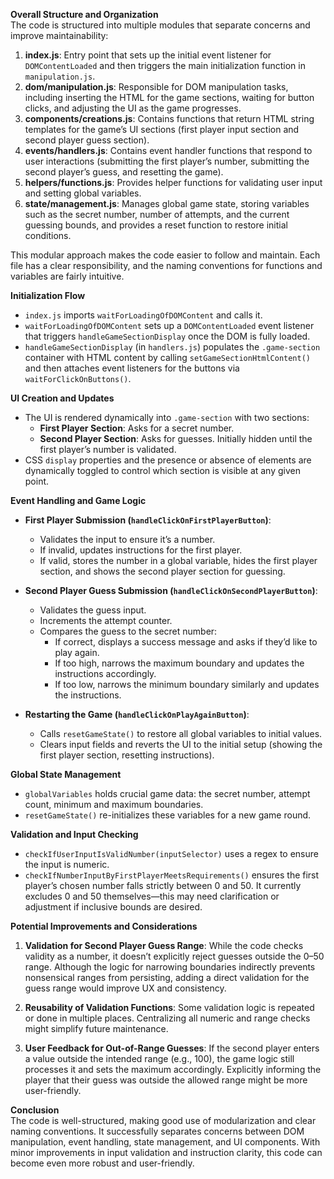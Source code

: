 <!-- README.md -->

**Overall Structure and Organization**  
The code is structured into multiple modules that separate concerns and improve maintainability:

1. **index.js**: Entry point that sets up the initial event listener for `DOMContentLoaded` and then triggers the main initialization function in `manipulation.js`.
2. **dom/manipulation.js**: Responsible for DOM manipulation tasks, including inserting the HTML for the game sections, waiting for button clicks, and adjusting the UI as the game progresses.
3. **components/creations.js**: Contains functions that return HTML string templates for the game’s UI sections (first player input section and second player guess section).
4. **events/handlers.js**: Contains event handler functions that respond to user interactions (submitting the first player’s number, submitting the second player’s guess, and resetting the game).
5. **helpers/functions.js**: Provides helper functions for validating user input and setting global variables.
6. **state/management.js**: Manages global game state, storing variables such as the secret number, number of attempts, and the current guessing bounds, and provides a reset function to restore initial conditions.

This modular approach makes the code easier to follow and maintain. Each file has a clear responsibility, and the naming conventions for functions and variables are fairly intuitive.

**Initialization Flow**

- `index.js` imports `waitForLoadingOfDOMContent` and calls it.
- `waitForLoadingOfDOMContent` sets up a `DOMContentLoaded` event listener that triggers `handleGameSectionDisplay` once the DOM is fully loaded.
- `handleGameSectionDisplay` (in `handlers.js`) populates the `.game-section` container with HTML content by calling `setGameSectionHtmlContent()` and then attaches event listeners for the buttons via `waitForClickOnButtons()`.

**UI Creation and Updates**

- The UI is rendered dynamically into `.game-section` with two sections:
  - **First Player Section**: Asks for a secret number.
  - **Second Player Section**: Asks for guesses. Initially hidden until the first player’s number is validated.
- CSS `display` properties and the presence or absence of elements are dynamically toggled to control which section is visible at any given point.

**Event Handling and Game Logic**

- **First Player Submission (`handleClickOnFirstPlayerButton`)**:
  - Validates the input to ensure it’s a number.
  - If invalid, updates instructions for the first player.
  - If valid, stores the number in a global variable, hides the first player section, and shows the second player section for guessing.
- **Second Player Guess Submission (`handleClickOnSecondPlayerButton`)**:

  - Validates the guess input.
  - Increments the attempt counter.
  - Compares the guess to the secret number:
    - If correct, displays a success message and asks if they’d like to play again.
    - If too high, narrows the maximum boundary and updates the instructions accordingly.
    - If too low, narrows the minimum boundary similarly and updates the instructions.

- **Restarting the Game (`handleClickOnPlayAgainButton`)**:
  - Calls `resetGameState()` to restore all global variables to initial values.
  - Clears input fields and reverts the UI to the initial setup (showing the first player section, resetting instructions).

**Global State Management**

- `globalVariables` holds crucial game data: the secret number, attempt count, minimum and maximum boundaries.
- `resetGameState()` re-initializes these variables for a new game round.

**Validation and Input Checking**

- `checkIfUserInputIsValidNumber(inputSelector)` uses a regex to ensure the input is numeric.
- `checkIfNumberInputByFirstPlayerMeetsRequirements()` ensures the first player’s chosen number falls strictly between 0 and 50. It currently excludes 0 and 50 themselves—this may need clarification or adjustment if inclusive bounds are desired.

**Potential Improvements and Considerations**

1. **Validation for Second Player Guess Range**: While the code checks validity as a number, it doesn’t explicitly reject guesses outside the 0–50 range. Although the logic for narrowing boundaries indirectly prevents nonsensical ranges from persisting, adding a direct validation for the guess range would improve UX and consistency.

2. **Reusability of Validation Functions**: Some validation logic is repeated or done in multiple places. Centralizing all numeric and range checks might simplify future maintenance.

3. **User Feedback for Out-of-Range Guesses**: If the second player enters a value outside the intended range (e.g., 100), the game logic still processes it and sets the maximum accordingly. Explicitly informing the player that their guess was outside the allowed range might be more user-friendly.

**Conclusion**  
The code is well-structured, making good use of modularization and clear naming conventions. It successfully separates concerns between DOM manipulation, event handling, state management, and UI components. With minor improvements in input validation and instruction clarity, this code can become even more robust and user-friendly.
